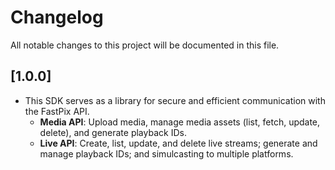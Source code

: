 # Changelog

All notable changes to this project will be documented in this file.

## [1.0.0]
- This SDK serves as a library for secure and efficient communication with the FastPix API.
  - **Media API**: Upload media, manage media assets (list, fetch, update, delete), and generate playback IDs.
  - **Live API**: Create, list, update, and delete live streams; generate and manage playback IDs; and simulcasting to multiple platforms.
